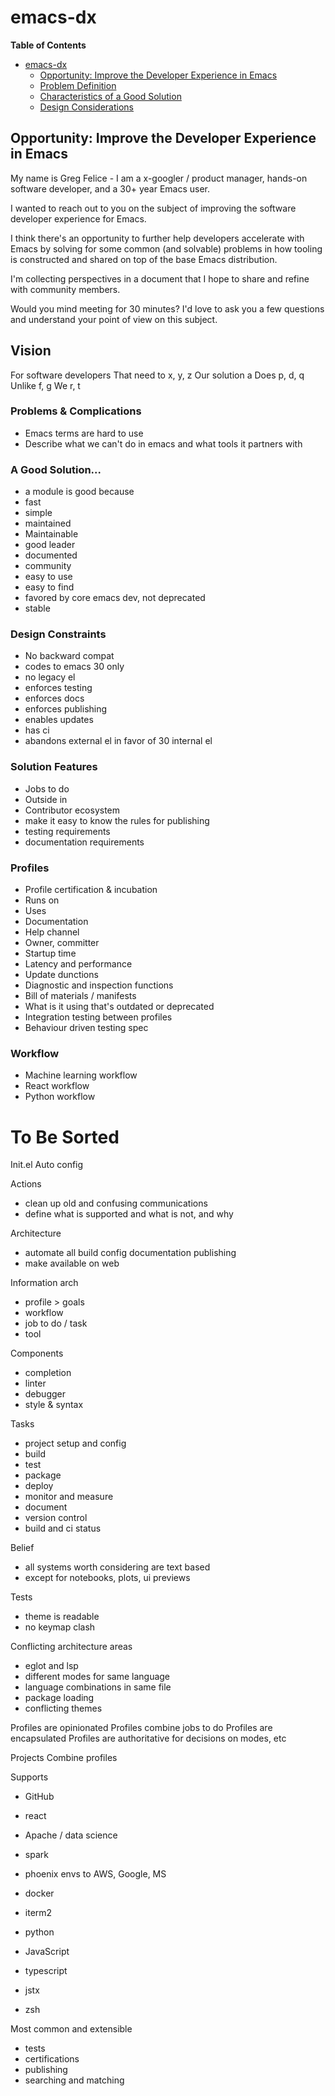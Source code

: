 # emacs-dx

<!-- markdown-toc start - Don't edit this section. Run M-x markdown-toc-refresh-toc -->
**Table of Contents**

- [emacs-dx](#emacs-dx)
    - [Opportunity: Improve the Developer Experience in Emacs](#opportunity-improve-the-developer-experience-in-emacs)
    - [Problem Definition](#problem-definition)
    - [Characteristics of a Good Solution](#characteristics-of-a-good-solution)
    - [Design Considerations](#design-considerations)

<!-- markdown-toc end -->

## Opportunity: Improve the Developer Experience in Emacs

My name is Greg Felice - I am a x-googler / product manager, hands-on software developer, and a 30+ year Emacs user.

I wanted to reach out to you on the subject of improving the software developer experience for Emacs.

I think there's an opportunity to further help developers accelerate with Emacs by solving for some common (and solvable) problems in how tooling is constructed and shared on top of the base Emacs distribution.

I'm collecting perspectives in a document that I hope to share and refine with community members.

Would you mind meeting for 30 minutes? I'd love to ask you a few questions and understand your point of view on this subject.

## Vision

For software developers
That need to x, y, z
Our solution a
Does p, d, q
Unlike f, g
We r, t

### Problems & Complications

- Emacs terms are hard to use
- Describe what we can't do in emacs and what tools it partners with


### A Good Solution...

- a module is good because 
- fast
- simple
- maintained 
- Maintainable 
- good leader
- documented
- community
- easy to use 
- easy to find
- favored by core emacs dev, not deprecated 
- stable

### Design Constraints
- No backward compat
- codes to emacs 30 only
- no legacy el
- enforces testing
- enforces docs
- enforces publishing
- enables updates 
- has ci
- abandons external el in favor of 30 internal el

### Solution Features
- Jobs to do
- Outside in
- Contributor ecosystem 
- make it easy to know the rules for publishing 
- testing requirements
- documentation requirements

### Profiles
- Profile certification & incubation
- Runs on
- Uses
- Documentation
- Help channel
- Owner, committer
- Startup time
- Latency and performance 
- Update dunctions
- Diagnostic and inspection functions
- Bill of materials / manifests 
- What is it using that's outdated or deprecated 
- Integration testing between profiles
- Behaviour driven testing spec

### Workflow
 - Machine learning workflow
 - React workflow
 - Python workflow

# To Be Sorted

Init.el Auto config

Actions 
- clean up old and confusing communications
- define what is supported and what is not, and why

Architecture 
- automate all build config documentation publishing 
- make available on web

Information arch
- profile > goals
- workflow
- job to do / task
- tool

Components
- completion
- linter
- debugger
- style & syntax

Tasks
- project setup and config
- build 
- test
- package 
- deploy
- monitor and measure
- document
- version control
- build and ci status

Belief 
- all systems worth considering are text based 
- except for notebooks, plots, ui previews

Tests
- theme is readable
- no keymap clash 

Conflicting architecture areas
- eglot and lsp
- different modes for same language
- language combinations in same file 
- package loading
- conflicting themes

Profiles are opinionated 
Profiles combine jobs to do
Profiles are encapsulated
Profiles are authoritative for decisions on modes, etc

Projects
Combine profiles

Supports
- GitHub 
- react 
- Apache / data science
- spark
- phoenix envs to AWS, Google, MS 
- docker
- iterm2

- python
- JavaScript 
- typescript 
- jstx
- zsh

Most common and extensible
- tests 
- certifications
- publishing
- searching and matching















